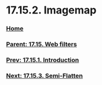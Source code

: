 # 17.15.2. Imagemap

### [Home](./00-home.md)
### [Parent: 17.15. Web filters](./17-15-00-web-filters.md)
### [Prev: 17.15.1. Introduction](./17-15-01-introduction.md)
### [Next: 17.15.3. Semi-Flatten](./17-15-03-semi-flatten.md)
